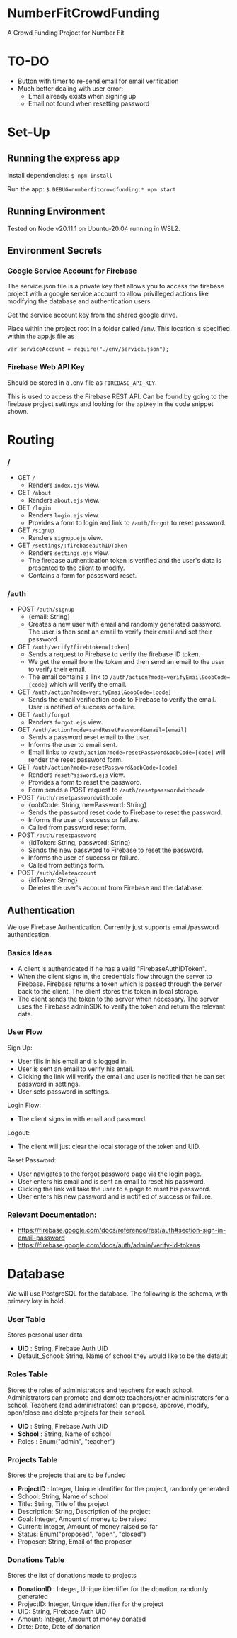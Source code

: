 # NumberFitCrowdFunding
A Crowd Funding Project for Number Fit

# TO-DO
- Button with timer to re-send email for email verification
- Much better dealing with user error:
    - Email already exists when signing up
    - Email not found when resetting password

# Set-Up
## Running the express app
Install dependencies:
`$ npm install`

Run the app:
`$ DEBUG=numberfitcrowdfunding:* npm start`
     
## Running Environment
Tested on Node v20.11.1 on Ubuntu-20.04 running in WSL2.

## Environment Secrets

### Google Service Account for Firebase
The service.json file is a private key that allows you to access the firebase project with a google service account to allow privilleged actions like modifying the database and authentication users.

Get the service account key from the shared google drive.

Place within the project root in a folder called /env. This location is specified within the app.js file as

`var serviceAccount = require("./env/service.json");`


### Firebase Web API Key
Should be stored in a .env file as `FIREBASE_API_KEY`. 

This is used to access the Firebase REST API. Can be found by going to the firebase project settings and looking for the `apiKey` in the code snippet shown.

# Routing
### /
+ GET `/` 
    - Renders `index.ejs` view.
+ GET `/about`
    - Renders `about.ejs` view.
+ GET `/login`
    - Renders `login.ejs` view.
    - Provides a form to login and link to `/auth/forgot` to reset password.
+ GET `/signup`
    - Renders `signup.ejs` view.
+ GET `/settings/:firebaseauthIDToken`
    - Renders `settings.ejs` view. 
    - The firebase authentication token is verified and the user's data is presented to the client to modify. 
    - Contains a form for passsword reset.

### /auth
+ POST `/auth/signup` 
    - {email: String}
    - Creates a new user with email and randomly generated password. The user is then sent an email to verify their email and set their password.
+ GET `/auth/verify?firebtoken=[token]`
    - Sends a request to Firebase to verify the firebase ID token. 
    - We get the email from the token and then send an email to the user to verify their email. 
    - The email contains a link to `/auth/action?mode=verifyEmail&oobCode=[code]` which will verify the email.
+ GET `/auth/action?mode=verifyEmail&oobCode=[code]` 
    - Sends the email verification code to Firebase to verify the email. User is notified of success or failure.
+ GET `/auth/forgot`
    - Renders `forgot.ejs` view.
+ GET `/auth/action?mode=sendResetPassword&email=[email]`
    - Sends a password reset email to the user.
    - Informs the user to email sent.
    - Email links to `/auth/action?mode=resetPassword&oobCode=[code]` will render the reset password form.
+ GET `/auth/action?mode=resetPassword&oobCode=[code]`
    - Renders `resetPassword.ejs` view.
    - Provides a form to reset the password.
    - Form sends a POST request to `/auth/resetpasswordwithcode`
+ POST `/auth/resetpasswordwithcode`
    - {oobCode: String, newPassword: String}
    - Sends the password reset code to Firebase to reset the password.
    - Informs the user of success or failure.
    - Called from password reset form.
+ POST `/auth/resetpassword`
    - {idToken: String, password: String}
    - Sends the new password to Firebase to reset the password.
    - Informs the user of success or failure.
    - Called from settings form.
+ POST `/auth/deleteaccount`
    - {idToken: String}
    - Deletes the user's account from Firebase and the database.

## Authentication
We use Firebase Authentication. Currently just supports email/password authentication.

### Basics Ideas
+ A client is authenticated if he has a valid "FirebaseAuthIDToken".
+ When the client signs in, the credentials flow through the server to Firebase. Firebase returns a token which is passed through the server back to the client. The client stores this token in local storage.
+ The client sends the token to the server when necessary. The server uses the Firebase adminSDK to verify the token and return the relevant data. 

### User Flow
Sign Up:
+ User fills in his email and is logged in. 
+ User is sent an email to verify his email.
+ Clicking the link will verify the email and user is notified that he can set password in settings.
+ User sets password in settings.

Login Flow:
+ The client signs in with email and password.

Logout:
+ The client will just clear the local storage of the token and UID.

Reset Password:
+ User navigates to the forgot password page via the login page.
+ User enters his email and is sent an email to reset his password.
+ Clicking the link will take the user to a page to reset his password.
+ User enters his new password and is notified of success or failure.

### Relevant Documentation:
- https://firebase.google.com/docs/reference/rest/auth#section-sign-in-email-password
- https://firebase.google.com/docs/auth/admin/verify-id-tokens

# Database
We will use PostgreSQL for the database. The following is the schema, with primary key in bold.

### User Table
Stores personal user data
- **UID** : String, Firebase Auth UID
- Default_School: String, Name of school they would like to be the default

### Roles Table
Stores the roles of administrators and teachers for each school. Administrators can promote and demote teachers/other administrators for a school. Teachers (and administrators) can propose, approve, modify, open/close and delete projects for their school.

- **UID** : String, Firebase Auth UID
- **School** : String, Name of school
- Roles : Enum("admin", "teacher")

### Projects Table
Stores the projects that are to be funded
- **ProjectID** : Integer, Unique identifier for the project, randomly generated
- School: String, Name of school
- Title: String, Title of the project
- Description: String, Description of the project
- Goal: Integer, Amount of money to be raised
- Current: Integer, Amount of money raised so far
- Status: Enum("proposed", "open", "closed")
- Proposer: String, Email of the proposer

### Donations Table
Stores the list of donations made to projects
- **DonationID** : Integer, Unique identifier for the donation, randomly generated
- ProjectID: Integer, Unique identifier for the project
- UID: String, Firebase Auth UID
- Amount: Integer, Amount of money donated
- Date: Date, Date of donation